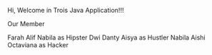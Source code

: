 Hi, Welcome in Trois Java Application!!!

Our Member

Farah Alif Nabila as Hipster
Dwi Danty Aisya as Hustler
Nabila Aishi Octaviana as Hacker
